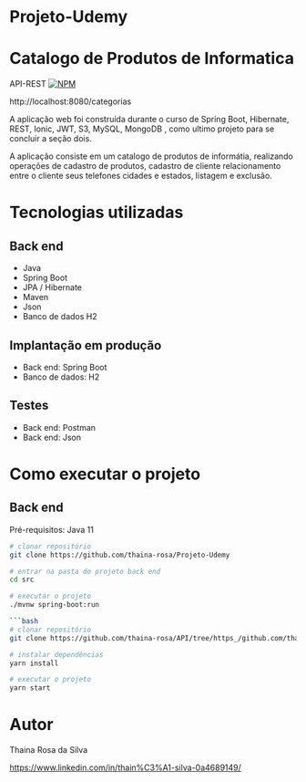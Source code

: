 # Projeto-Udemy
# Catalogo de Produtos de Informatica
API-REST
[![NPM](https://img.shields.io/npm/l/react)](https://github.com/thaina-rosa/Projeto-Udemy/blob/master/LICENSE)

http://localhost:8080/categorias

A aplicação web  foi construída durante o curso de Spring Boot, Hibernate, REST, Ionic, JWT, S3, MySQL, MongoDB
, como ultimo projeto para se concluir a seção dois.

A aplicação consiste em um catalogo de produtos de informátia, realizando operações de cadastro de produtos, cadastro de cliente relacionamento entre o cliente seus telefones cidades e estados, listagem e exclusão. 

# Tecnologias utilizadas
## Back end
- Java
- Spring Boot
- JPA / Hibernate
- Maven
- Json
- Banco de dados H2

## Implantação em produção
- Back end: Spring Boot
- Banco de dados: H2
## Testes
- Back end: Postman
- Back end: Json

# Como executar o projeto

## Back end
Pré-requisitos: Java 11

```bash
# clonar repositório
git clone https://github.com/thaina-rosa/Projeto-Udemy

# entrar na pasta do projeto back end
cd src

# executar o projeto
./mvnw spring-boot:run

```bash
# clonar repositório
git clone https://github.com/thaina-rosa/API/tree/https_/github.com/thaina-rosa/Projeto-Udemy.git/src

# instalar dependências
yarn install

# executar o projeto
yarn start
```

# Autor

Thaina Rosa da Silva

https://www.linkedin.com/in/thain%C3%A1-silva-0a4689149/
